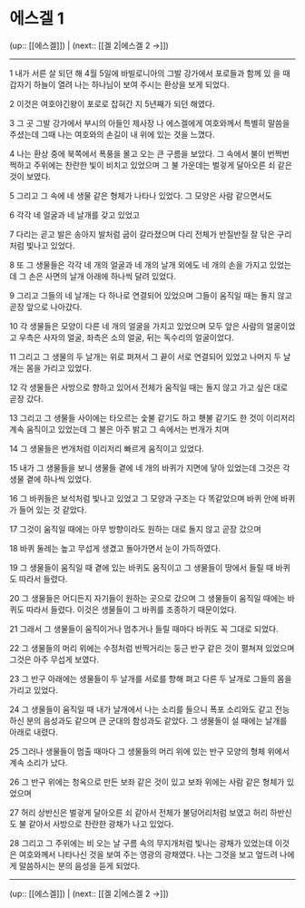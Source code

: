 # 에스겔 1

(up:: [[에스겔]]) | (next:: [[겔 2|에스겔 2 →]])

***




1 
내가 서른 살 되던 해 4월 5일에 바빌로니아의 그발 강가에서 포로들과 함께 있 을 때 갑자기 하늘이 열려 나는 하나님이 보여 주시는 환상을 보게 되었다. 



2 
이것은 여호야긴왕이 포로로 잡혀간 지 5년째가 되던 해였다. 



3 
그 곳 그발 강가에서 부시의 아들인 제사장 나 에스겔에게 여호와께서 특별히 말씀을 주셨는데 그때 나는 여호와의 손길이 내 위에 있는 것을 느꼈다. 



4 
나는 환상 중에 북쪽에서 폭풍을 몰고 오는 큰 구름을 보았다. 그 속에서 불이 번쩍번쩍하고 주위에는 찬란한 빛이 비치고 있었으며 그 불 가운데는 벌겋게 달아오른 쇠 같은 것이 보였다. 



5 
그리고 그 속에 네 생물 같은 형체가 나타나 있었다. 그 모양은 사람 같으면서도 



6 
각각 네 얼굴과 네 날개를 갖고 있었고 



7 
다리는 곧고 발은 송아지 발처럼 굽이 갈라졌으며 다리 전체가 반질반질 잘 닦은 구리처럼 빛나고 있었다. 



8 
또 그 생물들은 각각 네 개의 얼굴과 네 개의 날개 외에도 네 개의 손을 가지고 있었는데 그 손은 사면의 날개 아래에 하나씩 달려 있었다. 



9 
그리고 그들의 네 날개는 다 하나로 연결되어 있었으며 그들이 움직일 때는 돌지 않고 곧장 앞으로 나아갔다. 



10 
각 생물들은 모양이 다른 네 개의 얼굴을 가지고 있었으며 모두 앞은 사람의 얼굴이었고 우측은 사자의 얼굴, 좌측은 소의 얼굴, 뒤는 독수리의 얼굴이었다. 



11 
그리고 그 생물의 두 날개는 위로 펴져서 그 끝이 서로 연결되어 있었고 나머지 두 날개는 몸을 가리고 있었다. 



12 
각 생물들은 사방으로 향하고 있어서 전체가 움직일 때는 돌지 않고 가고 싶은 대로 곧장 갔다. 



13 
그리고 그 생물들 사이에는 타오르는 숯불 같기도 하고 횃불 같기도 한 것이 이리저리 계속 움직이고 있었는데 그 불은 아주 밝고 그 속에서는 번개가 치며 



14 
그 생물들은 번개처럼 이리저리 빠르게 움직이고 있었다. 



15 
내가 그 생물들을 보니 생물들 곁에 네 개의 바퀴가 지면에 닿아 있었는데 그것은 각 생물 곁에 하나씩 있었다. 



16 
그 바퀴들은 보석처럼 빛나고 있었고 그 모양과 구조는 다 똑같았으며 바퀴 안에 바퀴가 들어 있는 것 같았다. 



17 
그것이 움직일 때에는 아무 방향이라도 원하는 대로 돌지 않고 곧장 갔으며 



18 
바퀴 둘레는 높고 무섭게 생겼고 돌아가면서 눈이 가득하였다. 



19 
그 생물들이 움직일 때 곁에 있는 바퀴도 움직이고 그 생물들이 땅에서 들릴 때 바퀴도 따라서 들렸다. 



20 
그 생물들은 어디든지 자기들이 원하는 곳으로 갔으며 그 생물들이 움직일 때에는 바퀴도 따라서 들렸다. 이것은 생물들이 그 바퀴를 조종하기 때문이었다. 



21 
그래서 그 생물들이 움직이거나 멈추거나 들릴 때마다 바퀴도 꼭 그대로 되었다. 



22 
그 생물들의 머리 위에는 수정처럼 반짝거리는 둥근 반구 같은 것이 펼쳐져 있었으며 그것은 아주 무섭게 보였다. 



23 
그 반구 아래에는 생물들이 두 날개를 서로를 향해 펴고 다른 두 날개로 그들의 몸을 가리고 있었다. 



24 
그 생물들이 움직일 때 내가 날개에서 나는 소리를 들으니 폭포 소리와도 같고 전능하신 분의 음성과도 같으며 큰 군대의 함성과도 같았다. 그 생물들이 설 때에는 날개를 아래로 내렸다. 



25 
그러나 생물들이 멈출 때마다 그 생물들의 머리 위에 있는 반구 모양의 형체 위에서 계속 소리가 났다. 



26 
그 반구 위에는 청옥으로 만든 보좌 같은 것이 있고 보좌 위에는 사람 같은 형체가 있었으며 



27 
허리 상반신은 벌겋게 달아오른 쇠 같아서 전체가 불덩어리처럼 보였고 허리 하반신도 불 같아서 사방으로 찬란한 광채가 나고 있었다. 



28 
그리고 그 주위에는 비 오는 날 구름 속의 무지개처럼 빛나는 광채가 있었는데 이것은 여호와께서 나타나신 것을 보여 주는 영광의 광채였다. 나는 그것을 보고 엎드려 나에게 말씀하시는 분의 음성을 듣게 되었다.

***

(up:: [[에스겔]]) | (next:: [[겔 2|에스겔 2 →]])
